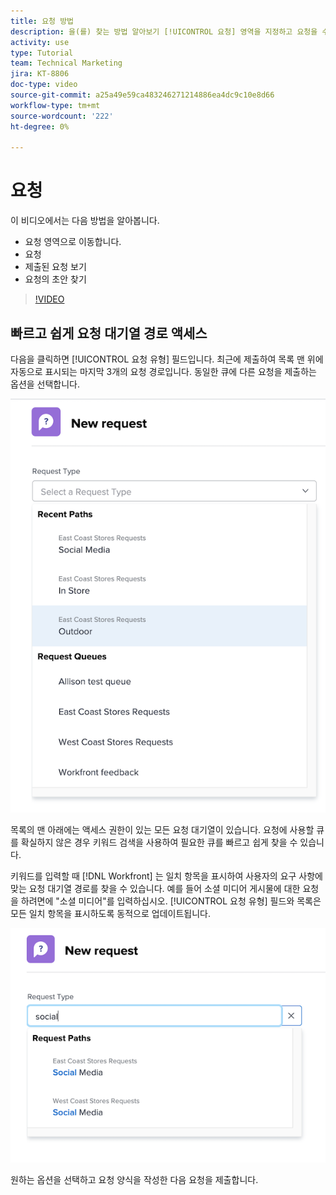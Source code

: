 ```yaml
---
title: 요청 방법
description: 을(를) 찾는 방법 알아보기 [!UICONTROL 요청] 영역을 지정하고 요청을 수행합니다. 그런 다음 제출된 요청 및 초안 요청을 보는 방법을 알아봅니다.
activity: use
type: Tutorial
team: Technical Marketing
jira: KT-8806
doc-type: video
source-git-commit: a25a49e59ca483246271214886ea4dc9c10e8d66
workflow-type: tm+mt
source-wordcount: '222'
ht-degree: 0%

---
```


# 요청

이 비디오에서는 다음 방법을 알아봅니다.

* 요청 영역으로 이동합니다.
* 요청
* 제출된 요청 보기
* 요청의 초안 찾기

>[!VIDEO](https://video.tv.adobe.com/v/336092/?quality=12&learn=on)

## 빠르고 쉽게 요청 대기열 경로 액세스

다음을 클릭하면 [!UICONTROL 요청 유형] 필드입니다. 최근에 제출하여 목록 맨 위에 자동으로 표시되는 마지막 3개의 요청 경로입니다. 동일한 큐에 다른 요청을 제출하는 옵션을 선택합니다.

![최근 요청 경로 목록을 표시하는 요청 유형 메뉴](assets/collaborator-fundamentals-1.png)

목록의 맨 아래에는 액세스 권한이 있는 모든 요청 대기열이 있습니다. 요청에 사용할 큐를 확실하지 않은 경우 키워드 검색을 사용하여 필요한 큐를 빠르고 쉽게 찾을 수 있습니다.

키워드를 입력할 때 [!DNL Workfront] 는 일치 항목을 표시하여 사용자의 요구 사항에 맞는 요청 대기열 경로를 찾을 수 있습니다. 예를 들어 소셜 미디어 게시물에 대한 요청을 하려면에 &quot;소셜 미디어&quot;를 입력하십시오. [!UICONTROL 요청 유형] 필드와 목록은 모든 일치 항목을 표시하도록 동적으로 업데이트됩니다.

![최근 요청 경로를 표시하기 위해 필드에 입력한 단어가 포함된 요청 유형 메뉴](assets/collaborator-fundamentals-2.png)

원하는 옵션을 선택하고 요청 양식을 작성한 다음 요청을 제출합니다.

<!---
Learn more
Requests area overview
Create and submit Workfront requests
Guides
Make a work request
--->
